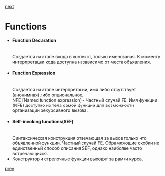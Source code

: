 <a href="03.md">next</a>

<h1>Functions</h1>

<ul>
<li>
<h4>Function Declaration</h4>
<br/>
Создается на этапе входа в контекст, только именованая.
К моменту интерпретации кода доступна независимо от места объявления.
</li>

<li>
<h4>Function Expression</h4>
<br/>
Создается на этапе интерпретации,
имя либо отсутствует (анонимная) либо опциональное.
<br/>
NFE [Named function expression] - Частный случай FE.
Имя функции (NFE) доступно из тела самой функции для возможности организации рекурсивного вызова.
</li>

<li>
<h4>Self-invoking functions(SEF)</h4>
<br/>
Синтаксическая конструкция отвечающая за вызов только что объявленной функции.
Частный случай FE.
Обрамляющие скобки не единственный способ описания SEF, однако наиболее часто встречающийся.
</li>

<li>
Конструктор и стрелочные функции выходят за рамки курса.
</li>
</ul>

<a href="01.md">prev</a>
